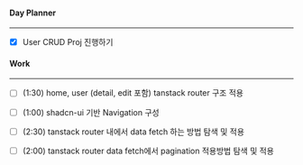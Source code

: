 
#### Day Planner
---
- [x] User CRUD Proj 진행하기


#### Work
---
- [ ] (1:30) home, user (detail, edit 포함) tanstack router 구조 적용 
- [ ] (1:00) shadcn-ui 기반 Navigation 구성
- [ ] (2:30) tanstack router 내에서 data fetch 하는 방법 탐색 및 적용
- [ ] (2:00) tanstack router data fetch에서 pagination 적용방법 탐색 및 적용

